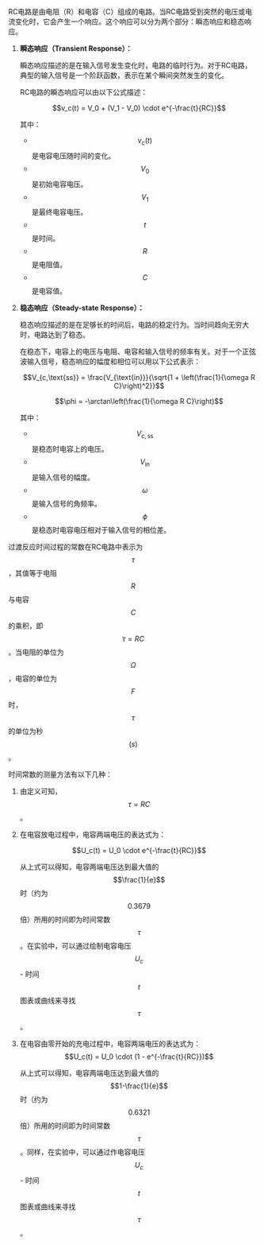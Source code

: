 RC电路是由电阻（R）和电容（C）组成的电路。当RC电路受到突然的电压或电流变化时，它会产生一个响应。这个响应可以分为两个部分：瞬态响应和稳态响应。

1. **瞬态响应（Transient Response）：**

   瞬态响应描述的是在输入信号发生变化时，电路的临时行为。对于RC电路，典型的输入信号是一个阶跃函数，表示在某个瞬间突然发生的变化。

   RC电路的瞬态响应可以由以下公式描述：

   $$v_c(t) = V_0 + (V_1 - V_0) \cdot e^{-\frac{t}{RC}}$$

   其中：
   - $$v_c(t)$$ 是电容电压随时间的变化。
   - $$V_0$$ 是初始电容电压。
   - $$V_1$$ 是最终电容电压。
   - $$t$$ 是时间。
   - $$R$$ 是电阻值。
   - $$C$$ 是电容值。

2. **稳态响应（Steady-state Response）：**

   稳态响应描述的是在足够长的时间后，电路的稳定行为。当时间趋向无穷大时，电路达到了稳态。

   在稳态下，电容上的电压与电阻、电容和输入信号的频率有关。对于一个正弦波输入信号，稳态响应的幅度和相位可以用以下公式表示：

   $$V_{c,\text{ss}} = \frac{V_{\text{in}}}{\sqrt{1 + \left(\frac{1}{\omega R C}\right)^2}}$$

   $$\phi = -\arctan\left(\frac{1}{\omega R C}\right)$$

   其中：
   - $$V_{c,\text{ss}}$$ 是稳态时电容上的电压。
   - $$V_{\text{in}}$$ 是输入信号的幅度。
   - $$\omega$$ 是输入信号的角频率。
   - $$\phi$$ 是稳态时电容电压相对于输入信号的相位差。

过渡反应时间过程的常数在RC电路中表示为 $$\tau$$，其值等于电阻 $$R$$ 与电容 $$C$$ 的乘积，即 $$\tau = RC$$。当电阻的单位为 $$\Omega$$，电容的单位为 $$F$$ 时，$$\tau$$ 的单位为秒 $$(s)$$。

时间常数的测量方法有以下几种：

1. 由定义可知，$$\tau = RC$$。

2. 在电容放电过程中，电容两端电压的表达式为：

   $$U_c(t) = U_0 \cdot e^{-\frac{t}{RC}}$$
   
   从上式可以得知，电容两端电压达到最大值的 $$\frac{1}{e}$$ 时（约为 $$0.3679$$ 倍）所用的时间即为时间常数 $$\tau$$。在实验中，可以通过绘制电容电压 $$U_c$$ - 时间 $$t$$ 图表或曲线来寻找 $$\tau$$。

3. 在电容由零开始的充电过程中，电容两端电压的表达式为：
   $$U_c(t) = U_0 \cdot (1 - e^{-\frac{t}{RC}})$$
   
   从上式可以得知，电容两端电压达到最大值的 $$1-\frac{1}{e}$$ 时（约为 $$0.6321$$ 倍）所用的时间即为时间常数 $$\tau$$。同样，在实验中，可以通过作电容电压 $$U_c$$ - 时间 $$t$$ 图表或曲线来寻找 $$\tau$$。